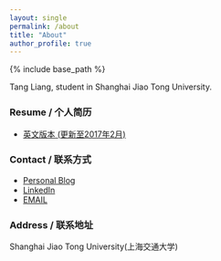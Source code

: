 ```yaml
---
layout: single
permalink: /about
title: "About"
author_profile: true
---
```


{% include base_path %}

Tang Liang, student in Shanghai Jiao Tong University.

### Resume / 个人简历


* [英文版本 (更新至2017年2月)](resume.pdf)

### Contact / 联系方式
<ul class='pager about_ul'>
    <li><a href="http://shinytang6.github.io/">Personal Blog</a> </li>
    <li><a href="https://cn.linkedin.com/in/hijiangtao">LinkedIn</a> </li>
    <li><a href="mailto:1074461480@qq.com">EMAIL</a> </li>
    
</ul>


### Address / 联系地址

Shanghai Jiao Tong University(上海交通大学)

